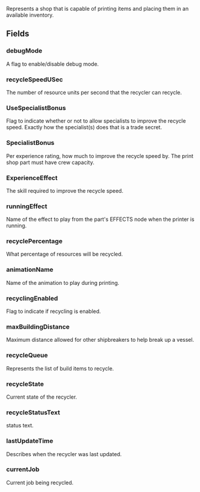             
Represents a shop that is capable of printing items and placing them in an available inventory.
        
## Fields

### debugMode
A flag to enable/disable debug mode.
### recycleSpeedUSec
The number of resource units per second that the recycler can recycle.
### UseSpecialistBonus
Flag to indicate whether or not to allow specialists to improve the recycle speed. Exactly how the specialist(s) does that is a trade secret.
### SpecialistBonus
Per experience rating, how much to improve the recycle speed by. The print shop part must have crew capacity.
### ExperienceEffect
The skill required to improve the recycle speed.
### runningEffect
Name of the effect to play from the part's EFFECTS node when the printer is running.
### recyclePercentage
What percentage of resources will be recycled.
### animationName
Name of the animation to play during printing.
### recyclingEnabled
Flag to indicate if recycling is enabled.
### maxBuildingDistance
Maximum distance allowed for other shipbreakers to help break up a vessel.
### recycleQueue
Represents the list of build items to recycle.
### recycleState
Current state of the recycler.
### recycleStatusText
status text.
### lastUpdateTime
Describes when the recycler was last updated.
### currentJob
Current job being recycled.

